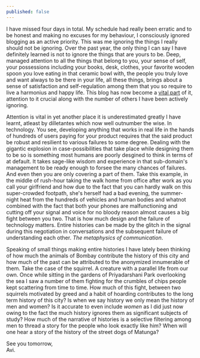 ```yaml
---
published: false
---
```

I have missed four days in total. My schedule had really been erratic and to be honest and making no excuses for my behaviour, I consciously ignored blogging as an active priority. This was me ignoring the things I really should not be ignoring. Over the past year, the only thing I can say I have definitely learned is not to ignore the things that are yours to be. Deep, managed attention to all the things that belong to you, your sense of self, your possessions including your books, desk, clothes, your favorite wooden spoon you love eating in that ceramic bowl with, the people you truly love and want always to be there in your life, all these things, brings about a sense of satisfaction and self-regulation among them that you so require to live a harmonius and happy life. This blog has now become a [vital part](http://www.willwilkinson.net/flybottle/2014/01/23/old-school-blogging/ "Old School Blogging") of it, attention to it crucial along with the number of others I have been actively ignoring. 

Attention is vital in yet another place it is underestimated greatly I have learnt, atleast by dilletantes which now well outnumber the wise. In technology. You see, developing anything that works in real life in the hands of hundreds of users paying for your product requires that the said product be robust and resilient to various failures to some degree. Dealing with the gigantic explosion in case-possibilities that take place while designing them to be so is something most humans are poorly desgined to think in terms of at default. It takes sage-like wisdom and experience in that sub-domain's management to be ready enough to forsee the many chances of failures. And even then you are only covering a part of them. Take this example, in the middle of rush-hour taking the walk home from office after work as you call your girlfriend and how due to the fact that you can hardly walk on this super-crowded footpath, she's herself had a bad evening, the summer-night heat from the hundreds of vehicles and human bodies and whatnot combined with the fact that both your phones are malfunctioning and cutting off your signal and voice for no bloody reason almost causes a big fight between you two. That is how much design and the failure of technology matters. Entire histories can be made by the glitch in the signal during this negotiation in conversations and the subsequent failure of understanding each other. _The metaphysics of communication_. 

Speaking of small things making entire histories I have lately been thinking of how much the animals of Bombay contribute the history of this city and how much of the past can be attributed to the anonymized innumerable of them. Take the case of the squirrel. A creature with a parallel life from our own. Once while sitting in the gardens of Priyadarshani Park overlooking the sea I saw a number of them fighting for the crumbles of chips people kept scattering from time to time. How much of this fight, between two squirrels motivated by greed and a habit of hoarding contributes to the long term history of this city? Is when we say history we only mean the history of men and women? Is it accurate to even include _women_ as I did just now owing to the fact the much history ignores them as significant subjects of study? How much of the narrative of histories is a selective filtering among men to thread a story for the people who look exactly like him? When will one hear a story of the history of the street dogs of Matunga?

See you tomorrow,  
Avi.


